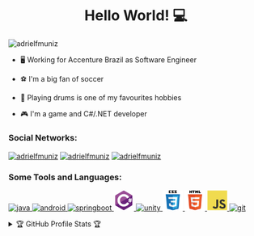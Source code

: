 <h1 align="center">Hello World! 💻</h1>

<p align="left"> <img src="https://komarev.com/ghpvc/?username=adrielfmuniz&label=Profile%20views&color=0e75b6&style=flat" alt="adrielfmuniz" /> </p>

- :desktop_computer: Working for Accenture Brazil as Software Engineer

- :soccer: I'm a big fan of soccer

- :drum:  Playing drums is one of my favourites hobbies

- :video_game: I'm a game and C#/.NET developer

  

<h3 align="left">Social Networks:</h3>
<p align="left">
<a href="https://linkedin.com/in/adrielfmuniz" target="blank"><img align="center" src="https://www.vectorlogo.zone/logos/linkedin/linkedin-icon.svg" alt="adrielfmuniz" height="30" width="40" /></a>
<a href="https://instagram.com/adrielfmuniz" target="blank"><img align="center" src="https://cdn.jsdelivr.net/npm/simple-icons@3.0.1/icons/instagram.svg" alt="adrielfmuniz" height="30" width="40" /></a>
<a href="https://twitter.com/adrielfmuniz" target="blank"><img align="center" src="https://www.vectorlogo.zone/logos/twitter/twitter-icon.svg" alt="adrielfmuniz" height="30" width="40" /></a>
</p>




<h3 align="left">Some Tools and Languages:</h3>
<p align="left"> <a href="https://www.eclipse.org/" target="_blank"> <img src="https://www.vectorlogo.zone/logos/java/java-icon.svg" alt="java" width="40" height="40"/> </a> <a href="https://www.android.com" target="_blank"> <img src="https://www.vectorlogo.zone/logos/android/android-icon.svg" alt="android" width="40" height="40"/> </a> <a href="https://spring.io/projects/spring-boot" target="_blank"> <img src="https://www.vectorlogo.zone/logos/springio/springio-icon.svg" alt="springboot" width="40" height="40"/> </a> <a href="https://docs.microsoft.com/en-us/dotnet/csharp/" target="_blank"> <img src="https://raw.githubusercontent.com/devicons/devicon/master/icons/csharp/csharp-original.svg" alt="csharp" width="40" height="40"/> </a> <a href="https://unity.com/" target="_blank"> <img src="https://www.vectorlogo.zone/logos/unity3d/unity3d-icon.svg" alt="unity" width="40" height="40"/> </a> <!-- <a href="https://www.unrealengine.com/en-US/" target="_blank"> <img src="https://upload.wikimedia.org/wikipedia/commons/d/da/Unreal_Engine_Logo.svg" alt="unrealengine" width="40" height="40"/> </a> --> <a href="https://www.w3schools.com/css/" target="_blank"> <img src="https://raw.githubusercontent.com/devicons/devicon/master/icons/css3/css3-original-wordmark.svg" alt="css3" width="40" height="40"/> </a> <a href="https://www.w3.org/html/" target="_blank"> <img src="https://raw.githubusercontent.com/devicons/devicon/master/icons/html5/html5-original-wordmark.svg" alt="html5" width="40" height="40"/> </a> <a href="https://developer.mozilla.org/en-US/docs/Web/JavaScript" target="_blank"> <img src="https://raw.githubusercontent.com/devicons/devicon/master/icons/javascript/javascript-original.svg" alt="javascript" width="40" height="40"/> </a> <a href="https://git-scm.com/" target="_blank"> <img src="https://www.vectorlogo.zone/logos/git-scm/git-scm-icon.svg" alt="git" width="40" height="40"/> </a> </p>



<details>
    <summary align="left">🏆 GitHub Profile Stats 🏆</summary>
    <img src="https://github-readme-stats.vercel.app/api/top-langs/?username=adrielfmuniz&langs_count=8&layout=compact&theme=gruvbox" align="left" width="365px" height="210" /> 
    <img src="https://github-readme-stats.vercel.app/api?username=adrielfmuniz&show_icons=true&theme=gruvbox" width="465px" height="210" />
    <img src="https://github-profile-trophy.vercel.app/?username=adrielfmuniz&column=7&theme=gruvbox&no-frame=true" width="1200px" /> 
</details>
